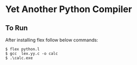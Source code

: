 # Yet Another Python Compiler



## To Run 
After installing flex follow below commands:

``` 
$ flex python.l
$ gcc  lex.yy.c -o calc
$ .\calc.exe
